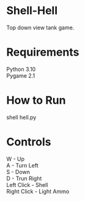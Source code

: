 # Shell-Hell
Top down view tank game.

# Requirements
Python 3.10<br />
Pygame 2.1

# How to Run
shell hell.py

# Controls
W - Up<br />
A - Turn Left<br />
S - Down<br />
D - Trun Right<br />
Left Click - Shell<br />
Right Click - Light Ammo
